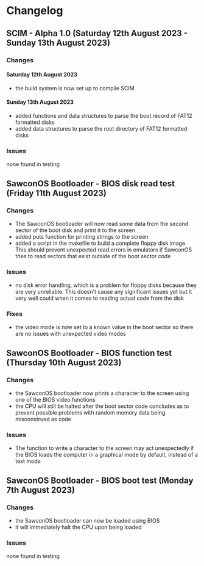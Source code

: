 # Changelog

## SCIM - Alpha 1.0 (Saturday 12th August 2023 - Sunday 13th August 2023)
### Changes
#### Saturday 12th August 2023
- the build system is now set up to compile SCIM
#### Sunday 13th August 2023
- added functions and data structures to parse the boot record of FAT12 formatted disks
- added data structures to parse the root directory of FAT12 formatted disks
### Issues
none found in testing

## SawconOS Bootloader - BIOS disk read test (Friday 11th August 2023)

### Changes
- The SawconOS bootloader will now read some data from the second sector of the boot disk and print it to the screen
- added puts function for printing strings to the screen
- added a script in the makefile to build a complete floppy disk image. This should prevent unexpected read errors in emulators if SawconOS tries to read sectors that exist outside of the boot sector code
### Issues
- no disk error handling, which is a problem for floppy disks because they are very unreliable. This doesn't cause any significant issues yet but it very well could when it comes to reading actual code from the disk
### Fixes
- the video mode is now set to a known value in the boot sector so there are no issues with unexpected video modes

## SawconOS Bootloader - BIOS function test (Thursday 10th August 2023)

### Changes
- the SawconOS bootloader now prints a character to the screen using one of the BIOS video functions
- the CPU will still be halted after the boot sector code concludes as to prevent possible problems with random memory data being misconstrued as code
### Issues
- The function to write a character to the screen may act unexpectedly if the BIOS loads the computer in a graphical mode by default, instead of a text mode

## SawconOS Bootloader - BIOS boot test (Monday 7th August 2023)

### Changes
- the SawconOS bootloader can now be loaded using BIOS
- it will immediately halt the CPU upon being loaded
### Issues
none found in testing
